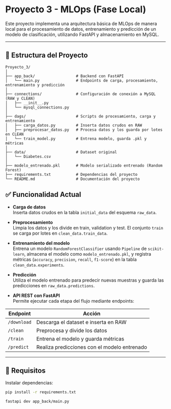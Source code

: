 # Proyecto 3 - MLOps (Fase Local)

Este proyecto implementa una arquitectura básica de MLOps de manera local para el procesamiento de datos, entrenamiento y predicción de un modelo de clasificación, utilizando FastAPI y almacenamiento en MySQL.

---

## 📁 Estructura del Proyecto

```text
Proyecto_3/
│
├── app_back/                  # Backend con FastAPI
│   └── main.py                # Endpoints de carga, procesamiento, entrenamiento y predicción
│
├── connections/               # Configuración de conexión a MySQL (RAW y CLEAN)
│   ├── __init__.py
│   └── mysql_connections.py
│
├── dags/                      # Scripts de procesamiento, carga y entrenamiento
│   ├── carga_datos.py         # Inserta datos crudos en RAW
│   ├── preprocesar_datos.py   # Procesa datos y los guarda por lotes en CLEAN
│   └── train_model.py         # Entrena modelo, guarda .pkl y métricas
│
├── data/                      # Dataset original
│   └── Diabetes.csv
│
├── modelo_entrenado.pkl       # Modelo serializado entrenado (Random Forest)
├── requirements.txt           # Dependencias del proyecto
└── README.md                  # Documentación del proyecto
```

## ✅ Funcionalidad Actual

- **Carga de datos**  
  Inserta datos crudos en la tabla `initial_data` del esquema `raw_data`.

- **Preprocesamiento**  
  Limpia los datos y los divide en train, validation y test. El conjunto `train` se carga por lotes en `clean_data.train_data`.

- **Entrenamiento del modelo**  
  Entrena un modelo `RandomForestClassifier` usando `Pipeline` de `scikit-learn`, almacena el modelo como `modelo_entrenado.pkl`, y registra métricas (`accuracy`, `precision`, `recall`, `f1-score`) en la tabla `clean_data.experiments`.

- **Predicción**  
  Utiliza el modelo entrenado para predecir nuevas muestras y guarda las predicciones en `raw_data.predictions`.

- **API REST con FastAPI**  
  Permite ejecutar cada etapa del flujo mediante endpoints:

| Endpoint        | Acción                                      |
|----------------|---------------------------------------------|
| `/download`     | Descarga el dataset e inserta en RAW       |
| `/clean`        | Preprocesa y divide los datos               |
| `/train`        | Entrena el modelo y guarda métricas         |
| `/predict`      | Realiza predicciones con el modelo entrenado |

---

## 🧰 Requisitos

Instalar dependencias:

```bash
pip install -r requirements.txt
```
```bash
fastapi dev app_back/main.py 



